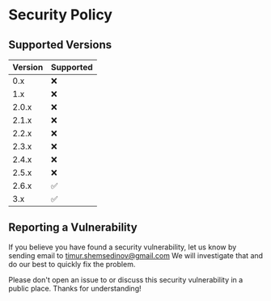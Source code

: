 # Security Policy

## Supported Versions

| Version | Supported          |
| ------- | ------------------ |
| 0.x     | :x:                |
| 1.x     | :x:                |
| 2.0.x   | :x:                |
| 2.1.x   | :x:                |
| 2.2.x   | :x:                |
| 2.3.x   | :x:                |
| 2.4.x   | :x:                |
| 2.5.x   | :x:                |
| 2.6.x   | :white_check_mark: |
| 3.x     | :white_check_mark: |

## Reporting a Vulnerability

If you believe you have found a security vulnerability, let us know by sending
email to [timur.shemsedinov@gmail.com](mailto:timur.shemsedinov@gmail.com)
We will investigate that and do our best to quickly fix the problem.

Please don't open an issue to or discuss this security vulnerability in a public
place. Thanks for understanding!
